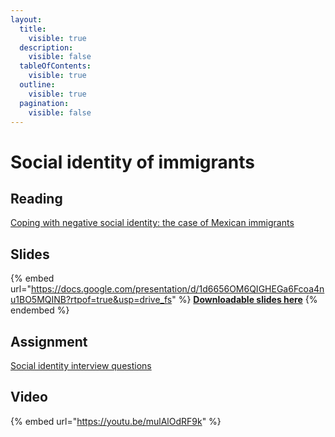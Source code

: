 ```yaml
---
layout:
  title:
    visible: true
  description:
    visible: false
  tableOfContents:
    visible: true
  outline:
    visible: true
  pagination:
    visible: false
---
```


# Social identity of immigrants

## Reading

[Coping with negative social identity: the case of Mexican immigrants](https://drive.google.com/file/d/1DW-ZE2nhPIEB4sVPSvJHh8CgZ4G8aiX7/view?usp=sharing)

## Slides

{% embed url="https://docs.google.com/presentation/d/1d6656OM6QIGHEGa6Fcoa4nu1BO5MQINB?rtpof=true&usp=drive_fs" %}
[**Downloadable slides here**](https://docs.google.com/presentation/d/1d6656OM6QIGHEGa6Fcoa4nu1BO5MQINB?rtpof=true\&usp=drive\_fs)
{% endembed %}

## Assignment

[Social identity interview questions](https://docs.google.com/document/d/1d8WSRPcJ4jmiZo6MVi7WMOMiXF-X\_1uC?rtpof=true\&usp=drive\_fs)

## Video

{% embed url="https://youtu.be/mulAlOdRF9k" %}
